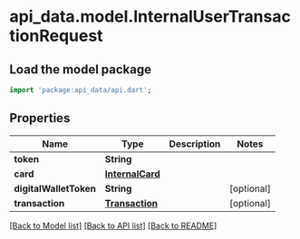 # api_data.model.InternalUserTransactionRequest

## Load the model package
```dart
import 'package:api_data/api.dart';
```

## Properties
Name | Type | Description | Notes
------------ | ------------- | ------------- | -------------
**token** | **String** |  | 
**card** | [**InternalCard**](InternalCard.md) |  | 
**digitalWalletToken** | **String** |  | [optional] 
**transaction** | [**Transaction**](Transaction.md) |  | [optional] 

[[Back to Model list]](../README.md#documentation-for-models) [[Back to API list]](../README.md#documentation-for-api-endpoints) [[Back to README]](../README.md)



